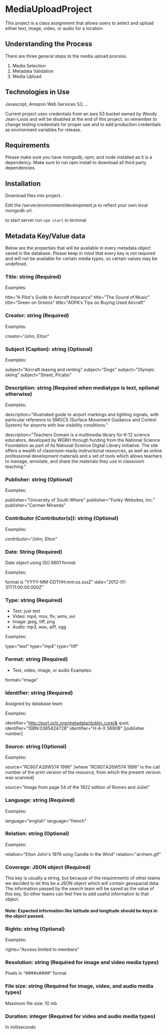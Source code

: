 # MediaUploadProject

This project is a class assignment that allows users to select and upload either text, image, video, or audio for a location. 

## Understanding the Process

There are three general steps to the media upload process.
1. Media Selection
2. Metadata Validation
3. Media Upload

## Technologies in Use
Javascript, Amazon Web Services S3, ...

Current project uses credentials from an aws S3 bucket owned by Woody Jean-Louis and will be disabled at the end of this project, so remember to change testing credentials for proper use and to add production credentials as environment variables for release. 

## Requirements

Please make sure you have mongodb, npm, and node installed as it is a dependency. Make sure to run npm install to download all third party dependencies.  

## Installation

Download files into project.

Edit the /server/environment/development.js to reflect your own local mongodb url.

to start server run `npm start` in terminal


## Metadata Key/Value data

Below are the properties that will be available in every metadata object saved in the database. Please keep in mind that every key is not required and will not be available for certain media types, so certain values may be undefined. 


### Title: string (Required)
Examples:

title="A Pilot's Guide to Aircraft Insurance"
title="The Sound of Music"
title="Green on Greens"
title="AOPA's Tips on Buying Used Aircraft"

### Creator: string (Required)
Examples:

creator="John, Elton"

### Subject (Caption): string (Optional)
Examples:

subject="Aircraft leasing and renting"
subject="Dogs"
subject="Olympic skiing"
subject="Street, Picabo"

### Description: string (Required when mediatype is text, optional otherwise)
Examples:

description="Illustrated guide to airport markings and lighting signals, with particular reference to SMGCS (Surface Movement Guidance and Control System) for airports with low visibility conditions."

description="Teachers Domain is a multimedia library for K-12 science educators, developed by WGBH through funding from the National Science Foundation as part of its National Science Digital Library initiative. The site offers a wealth of classroom-ready instructional resources, as well as online professional development materials and a set of tools which allows teachers to manage, annotate, and share the materials they use in classroom teaching."

### Publisher: string (Optional)
Examples:

publisher="University of South Where"
publisher="Funky Websites, Inc."
publisher="Carmen Miranda"

### Contributor (Contributor(s)): string (Optional)
Examples:

contributor="John, Elton"

### Date: String (Required)
Date object using ISO 8601 format

Examples:

format is "YYYY-MM-DDTHH:mm:ss.sssZ"
date="2012-01-31T11:00:00.000Z"

### Type: string (Required)
* Text: just text
* Video: mp4, mov, flv, wmv, avi
* Image: jpeg, tiff, png
* Audio: mp3, wav, aiff, ogg

Examples:

type="text"
type="mp4"
type="tiff"

### Format: string (Required)
* Text, video, image, or audio
Examples:

format="image"

### Identifier: string (Required)
Assigned by database team

Examples:

identifier="http://purl.oclc.org/metadata/dublin_core/& quot;
identifier="ISBN:0385424728"
identifier="H-A-X 5690B" [publisher number]
### Source: string (Optional)

Examples:

source="RC607.A26W574 1996" [where "RC607.A26W574 1996" is the call number of the print version of the resource, from which the present version was scanned]

source="Image from page 54 of the 1922 edition of Romeo and Juliet"
### Language: string (Required)
Examples:

language="english"
language="french"

### Relation: string (Optional)
Examples:

relation="Elton John's 1976 song Candle in the Wind"
relation="arnhem.gif"

### Coverage: JSON object (Required)
This key is usually a string, but because of the requirements of other teams we decided to let this be a JSON object which will contain geospacial data. The information passed by the search team will be saved as the value of this key, So other teams can feel free to add useful information to that object. 

#### Note: Expected information like latitude and longitude should be keys in the object passed.

### Rights: string (Optional)
Examples:

rights="Access limited to members"

### Resolution: string (Required for image and video media types)
Pixels in “####x####” format

### File size: string (Required for image, video, and audio media types)
Maximum file size: 10 mb

### Duration: integer (Required for video and audio media types) 
In milliseconds
